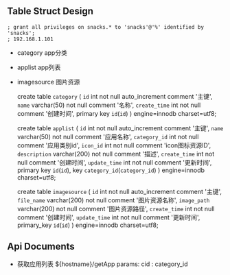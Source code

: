 ## Table Struct Design
	; grant all privileges on snacks.* to 'snacks'@'%' identified by 'snacks';
	; 192.168.1.101


* category app分类
* applist  app列表
* imagesource 图片资源

	create table `category` (
		`id` int not null auto_increment comment '主键',
		`name` varchar(50) not null  comment '名称',
		`create_time` int not null comment '创建时间',
		primary key `id`(`id`)
		) engine=innodb charset=utf8;

	create table `applist` (
		`id` int not null auto_increment comment '主键',
		`name` varchar(50) not null comment '应用名称',
		`category_id` int not null comment '应用类别id',
		`icon_id` int not null comment 'icon图标资源ID',
		`description` varchar(200) not null comment '描述',
		`create_time` int not null comment '创建时间',
		`update_time` int not null comment '更新时间',
		primary key `id`(`id`),
		key `category_id`(`category_id`)
		) engine=innodb charset=utf8;

	create table `imagesource` (
		`id` int not null auto_increment comment '主键',
		`file_name` varchar(200) not null comment '图片资源名称',
		`image_path` varchar(200) not null comment '图片资源路径',
		`create_time` int not null comment '创建时间',
		`update_time` int not null comment '更新时间',
		primary_key `id`(`id`)
		) engine=innodb charset=utf8;

## Api Documents

* 获取应用列表
	${hostname}/getApp
	params:
		cid : category_id


